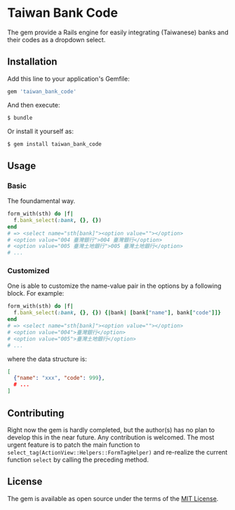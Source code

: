 # Taiwan Bank Code
The gem provide a Rails engine for easily integrating (Taiwanese) banks and their codes as a dropdown select.

## Installation
Add this line to your application's Gemfile:

```ruby
gem 'taiwan_bank_code'
```

And then execute:
```bash
$ bundle
```

Or install it yourself as:
```bash
$ gem install taiwan_bank_code
```

## Usage

### Basic
The foundamental way.
``` ruby
form_with(sth) do |f|
  f.bank_select(:bank, {}, {})
end
# => <select name="sth[bank]"><option value=""></option>
# <option value="004 臺灣銀行">004 臺灣銀行</option>
# <option value="005 臺灣土地銀行">005 臺灣土地銀行</option>
# ...
```
### Customized
One is able to customize the name-value pair in the options by a following block.
For example:
``` ruby
form_with(sth) do |f|
  f.bank_select(:bank, {}, {}) {|bank| [bank["name"], bank["code"]]}
end
# => <select name="sth[bank]"><option value=""></option>
# <option value="004">臺灣銀行</option>
# <option value="005">臺灣土地銀行</option>
# ...
```
where the data structure is:
``` json
[
  {"name": "xxx", "code": 999},
  # ...
]
```

## Contributing
Right now the gem is hardly completed, but the author(s) has no plan to develop this in the near future. Any contribution is welcomed. The most urgent feature is to patch the main function to `select_tag(ActionView::Helpers::FormTagHelper)` and re-realize the current function `select` by calling the preceding method.

## License
The gem is available as open source under the terms of the [MIT License](https://opensource.org/licenses/MIT).
